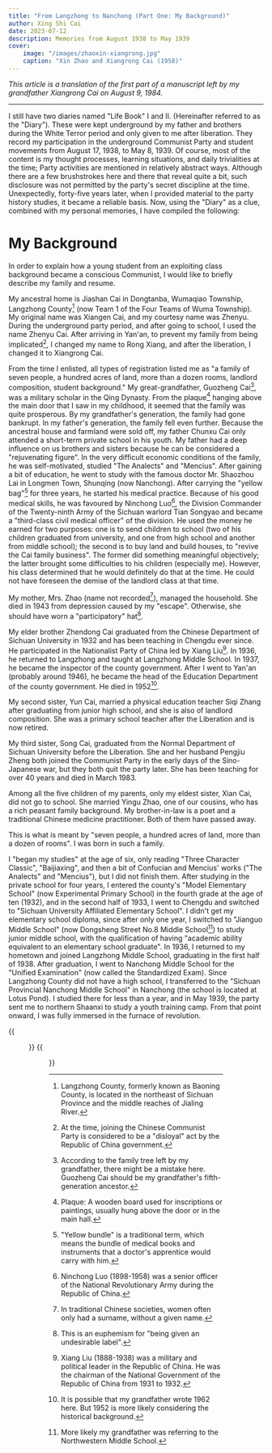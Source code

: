 ```yaml
---
title: "From Langzhong to Nanchong (Part One: My Background)"
author: Xing Shi Cai
date: 2023-07-12
description: Memories from August 1938 to May 1939
cover:
    image: "/images/zhaoxin-xiangrong.jpg"
    caption: "Xin Zhao and Xiangrong Cai (1958)"
---
```


*This article is a translation of the first part of a manuscript left by my grandfather Xiangrong Cai on August 9, 1984.*

---

I still have two diaries named "Life Book" I and II. 
(Hereinafter referred to as the "Diary"). 
These were kept underground by my father and brothers during the White Terror period
and only given to me after liberation. 
They record my participation in the underground Communist Party 
and student movements from August 17, 1938, to May 8, 1939. 
Of course, most of the content is my thought processes, learning situations, and daily trivialities at the time;
Party activities are mentioned in relatively abstract ways. 
Although there are a few brushstrokes here and there
that reveal quite a bit, 
such disclosure was not permitted 
by the party's secret discipline at the time. 
Unexpectedly, forty-five years later, when I provided material to the party history studies, 
it became a reliable basis. 
Now, using the "Diary" as a clue, 
combined with my personal memories, 
I have compiled the following:

# My Background

In order to explain how a young student from 
an exploiting class background became a conscious Communist, 
I would like to briefly describe my family and resume.

My ancestral home is Jiashan Cai in Dongtanba, Wumaqiao Township, Langzhong County[^1] 
(now Team 1 of the Four Teams of Wuma Township). 
My original name was Xiangen Cai, 
and my courtesy name was Zhenyu. 
During the underground party period, 
and after going to school, 
I used the name Zhenyu Cai. 
After arriving in Yan'an, to prevent my family from being implicated[^10], 
I changed my name to Rong Xiang,
and after the liberation,
I changed it to Xiangrong Cai.

From the time I enlisted, all types of registration listed me as 
"a family of seven people, a hundred acres of land, 
more than a dozen rooms, landlord composition, student background." 
My great-grandfather, Guozheng Cai[^2], 
was a military scholar in the Qing Dynasty.
From the plaque[^3] hanging above the main door 
that I saw in my childhood,
it seemed that the family was quite prosperous.
By my grandfather's generation,
the family had gone bankrupt.
In my father's generation,
the family fell even further.
Because the ancestral house and farmland were sold off,
my father Chunxu Cai only attended a short-term private school in his youth.
My father had a deep influence on us brothers and sisters 
because he can be considered a "rejuvenating figure".
In the very difficult economic conditions of the family,
he was self-motivated,
studied "The Analects" and "Mencius".
After gaining a bit of education,
he went to study with the famous doctor Mr.
Shaozhou Lai in Longmen Town,
Shunqing (now Nanchong).
After carrying the "yellow bag"[^4] for three years,
he started his medical practice.
Because of his good medical skills,
he was favoured by Ninchong Luo[^5],
the Division Commander of the Twenty-ninth Army of the Sichuan warlord 
Tian Songyao and became a "third-class civil medical officer" of the division.
He used the money he earned for two purposes:
one is to send children to school 
(two of his children graduated from university,
and one from high school and another from middle school);
the second is to buy land and build houses,
to "revive the Cai family business".
The former did something meaningful objectively;
the latter brought some difficulties to his children (especially me).
However,
his class determined that he would definitely do that at the time.
He could not have foreseen the demise of the landlord class at that time.

My mother, Mrs. Zhao (name not recorded[^11]), managed the household.
She died in 1943 from depression caused by my "escape".
Otherwise, she should have worn a "participatory" hat[^12].

My elder brother Zhendong Cai graduated from the Chinese Department of Sichuan
University in 1932 and has been teaching in Chengdu ever since.
He participated in the Nationalist Party of China led by Xiang Liu[^6].
In 1936, he returned to Langzhong and taught at Langzhong Middle School.
In 1937, he became the inspector of the county government.
After I went to Yan'an (probably around 1946),
he became the head of the Education Department of the county government.
He died in 1952[^7].

My second sister, Yun Cai,
married a physical education teacher Siqi Zhang after graduating from junior high
school, and she is also of landlord composition.
She was a primary school teacher after the Liberation and is now retired.

My third sister, Song Cai,
graduated from the Normal Department of Sichuan University before the Liberation.
She and her husband Pengjiu Zheng both joined the Communist Party in the early
days of the Sino-Japanese war,
but they both quit the party later.
She has been teaching for over 40 years and died in March 1983.

Among all the five children of my parents,
only my eldest sister,
Xian Cai,
did not go to school.
She married Yingu Zhao, one of our cousins,
who has a rich peasant family background.
My brother-in-law is a poet and a traditional Chinese medicine practitioner.
Both of them have passed away.

This is what is meant by "seven people,
a hundred acres of land,
more than a dozen of rooms".
I was born in such a family.

I "began my studies" at the age of six, only reading "Three Character Classic",
"Baijiaxing", and then a bit of Confucian and Mencius' works ("The Analects"
and "Mencius"), but I did not finish them.
After studying in the private school for four years,
I entered the county's "Model Elementary School" (now Experimental Primary
School) in the fourth grade at the age of ten (1932),
and in the second half of 1933,
I went to Chengdu and switched to "Sichuan University Affiliated Elementary
School".
I didn't get my elementary school diploma,
since after only one year,
I switched to "Jianguo Middle School" (now Dongsheng Street No.8 Middle
School[^8]) to study junior middle school, 
with the qualification of having
"academic ability equivalent to an elementary school graduate".
In 1936, I returned to my hometown and joined Langzhong Middle School,
graduating in the first half of 1938.
After graduation,
I went to Nanchong Middle School for the "Unified Examination" (now called the
Standardized Exam).
Since Langzhong County did not have a high school,
I transferred to the "Sichuan Provincial Nanchong Middle School" in Nanchong
(the school is located at Lotus Pond).
I studied there for less than a year, and in May 1939, 
the party sent me to northern Shaanxi to study a youth training camp. 
From that point onward, I was fully immersed in the furnace of revolution.

{{<figure src="01.jpg" title="Grandpa's manuscript page 1" >}}
{{<figure src="02.jpg" title="Grandpa's manuscript page 2" >}}

[^1]: Langzhong County, formerly known as Baoning County, is located in the
northeast of Sichuan Province and the middle reaches of Jialing River.

[^2]: According to the family tree left by my grandfather, there might be a
mistake here.
Guozheng Cai should be my grandfather's fifth-generation ancestor.

[^3]: Plaque: A wooden board used for inscriptions or paintings, usually hung
above the door or in the main hall.

[^4]: "Yellow bundle" is a traditional term, which means the bundle of medical
books and instruments that a doctor's apprentice would carry with him.

[^5]: Ninchong Luo (1898-1958)
was a senior officer of the National Revolutionary Army during the Republic of
China.

[^6]: Xiang Liu (1888-1938)
was a military and political leader in the Republic of China.
He was the chairman of the National Government of the Republic of China from
1931 to 1932.

[^7]: It is possible that my grandfather wrote 1962 here. 
But 1952 is more likely considering the historical background.

[^8]: More likely my grandfather was referring to the Northwestern Middle School.

[^9]: The 29th Army was a military unit of the National Revolutionary Army
during the Republic of China, mainly active in Sichuan and Chongqing.

[^10]: At the time, joining the Chinese Communist Party is considered to be a
"disloyal" act by the Republic of China government.

[^11]: In traditional Chinese societies, women often only had a surname, without
a given name.

[^12]: This is an euphemism for "being given an undesirable label".
